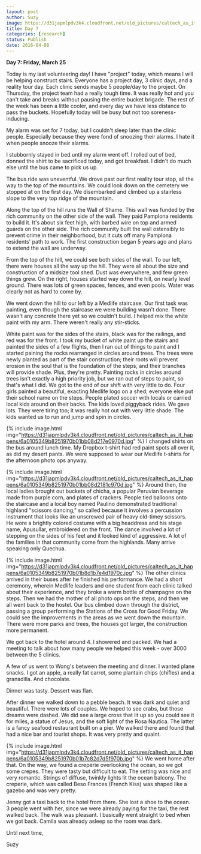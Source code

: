 ```yaml
---
layout: post
author: Suzy
image: https://d31japmlpdv3k4.cloudfront.net/old_pictures/caltech_as_it_happens/6a0105349b8251970b01bb08d217ce970d.jpg
title: Day 7
categories: [research]
status: Publish
date: 2016-04-08
---
```



**Day 7: Friday, March 25**

Today is my last volunteering day! I have "project" today, which means I will be helping construct stairs. Everyone has a project day, 3 clinic days, and a reality tour day. Each clinic sends maybe 5 people/day to the project. On Thursday, the project team had a really tough time. It was really hot and you can't take and breaks without pausing the entire bucket brigade. The rest of the week has been a little cooler, and every day we have less distance to pass the buckets. Hopefully today will be busy but not too soreness-inducing.

My alarm was set for 7 today, but I couldn't sleep later than the clinic people. Especially because they were fond of snoozing their alarms. I hate it when people snooze their alarms.

I stubbornly stayed in bed until my alarm went off. I rolled out of bed, donned the shirt to be sacrificed today, and got breakfast. I didn't do much else until the bus came to pick us up.

The bus ride was uneventful. We drove past our first reality tour stop, all the way to the top of the mountains. We could look down on the cemetery we stopped at on the first day. We disembarked and climbed up a stairless slope to the very top ridge of the mountain.

Along the top of the hill runs the Wall of Shame. This wall was funded by the rich community on the other side of the wall. They paid Pamplona residents to build it. It's about six feet high, with barbed wire on top and armed guards on the other side. The rich community built the wall ostensibly to prevent crime in their neighborhood, but it cuts off many Pamplona residents' path to work. The first construction began 5 years ago and plans to extend the wall are underway.

From the top of the hill, we could see both sides of the wall. To our left, there were houses all the way up the hill. They were all about the size and construction of a midsize tool shed. Dust was everywhere, and few green things grew. On the right, houses started way down the hill, on nearly level ground. There was lots of green spaces, fences, and even pools. Water was clearly not as hard to come by.

We went down the hill to our left by a Medlife staircase. Our first task was painting, even though the staircase we were building wasn't done. There wasn't any concrete there yet so we couldn't build. I helped mix the white paint with my arm. There weren't really any stir-sticks.

White paint was for the sides of the stairs, black was for the railings, and red was for the front. I took my bucket of white paint up the stairs and painted the sides of a few flights, then I ran out of things to paint and I started paining the rocks rearranged in circles around trees. The trees were newly planted as part of the stair construction; their roots will prevent erosion in the soul that is the foundation of the steps, and their branches will provide shade. Plus, they're pretty. Painting rocks in circles around trees isn't exactly a high priority job, but we ran out of steps to paint, so that's what I did. We got to the end of our shift with very little to do. Four girls painted a beautiful, exacting Medlife logo on a shed; everyone else put their school name on the steps. People plated soccer with locals or carried local kids around on their backs. The kids loved piggyback rides. We gave lots. They were tiring too; it was really hot out with very little shade. The kids wanted us to run and jump and spin in circles.


{% include image.html img="https://d31japmlpdv3k4.cloudfront.net/old_pictures/caltech_as_it_happens/6a0105349b8251970b01bb08d217e0970d.jpg" %}
I changed shirts on the bus around lunch time. My Dropbox t-shirt had red paint spots all over it, as did my desert pants. We were supposed to wear our Medlife t-shirts for the afternoon photo ops anyway.


{% include image.html img="https://d31japmlpdv3k4.cloudfront.net/old_pictures/caltech_as_it_happens/6a0105349b8251970b01bb08d2181c970d.jpg" %}
Around then, the local ladies brought out buckets of chicha, a popular Peruvian beverage made from purple corn, and plates of crackers. People tied balloons onto the staircase and a local boy named Paulino demonstrated traditional highland "scissors dancing," so called because it involves a percussion instrument that looks like an unscrewed pair of heavy old-timey scissors. He wore a brightly colored costume with a big headdress and his stage name, Apusullar, embroidered on the front. The dance involved a lot of stepping on the sides of his feet and it looked kind of aggressive. A lot of the families in that community come from the highlands. Many arrive speaking only Quechua.


{% include image.html img="https://d31japmlpdv3k4.cloudfront.net/old_pictures/caltech_as_it_happens/6a0105349b8251970b01b8d1b7e4d1970c.jpg" %}
The other clinics arrived in their buses after he finished his performance. We had a short ceremony, wherein Medlife leaders and one student from each clinic talked about their experience, and they broke a warm bottle of champagne on the steps. Then we had the mother of all photo ops on the steps, and then we all went back to the hostel. Our bus climbed down through the district, passing a group performing the Stations of the Cross for Good Friday. We could see the improvements in the areas as we went down the mountain. There were more parks and trees, the houses got larger, the construction more permanent.

We got back to the hotel around 4. I showered and packed. We had a meeting to talk about how many people we helped this week - over 3000 between the 5 clinics.

A few of us went to Wong's between the meeting and dinner. I wanted plane snacks. I got an apple, a really fat carrot, some plantain chips (chifles) and a granadilla. And chocolate.

Dinner was tasty. Dessert was flan.

After dinner we walked down to a pebble beach. It was dark and quiet and beautiful. There were lots of couples. We hoped to see crabs, but those dreams were dashed. We did see a large cross that lit up so you could see it for miles, a statue of Jesus, and the soft light of the Rosa Nautica. The latter is a fancy seafood restaurant built on a pier. We walked there and found that had a nice bar and tourist shops. It was very pretty and quaint.


{% include image.html img="https://d31japmlpdv3k4.cloudfront.net/old_pictures/caltech_as_it_happens/6a0105349b8251970b01b7c82d7d5f970b.jpg" %}
We went home after that. On the way, we found a creperie overlooking the ocean, so we got some crepes. They were tasty but difficult to eat. The setting was nice and very romantic. Strings of diffuse, twinkly lights lit the ocean balcony. The creperie, which was called Beso Frances (French Kiss) was shaped like a gazebo and was very pretty.

Jenny got a taxi back to the hotel from there. She lost a shoe to the ocean. 3 people went with her, since we were already paying for the taxi, the rest walked back. The walk was pleasant. I basically went straight to bed when we got back. Camila was already asleep so the room was dark.

Until next time,

Suzy

